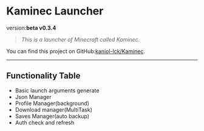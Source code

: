 # Kaminec Launcher

version:**beta v0.3.4**

> *This is a launcher of Minecraft called Kaminec.*
>

You can find this project on GitHub:[kaniol-lck/Kaminec](www.github.com/kaniol-lck/kaminec).

------

## Functionality Table

- Basic launch arguments  generate
- Json Manager
- Profile Manager(background)
- Download manager(MultiTask)
- Saves Manager(auto backup)
- Auth check and refresh

